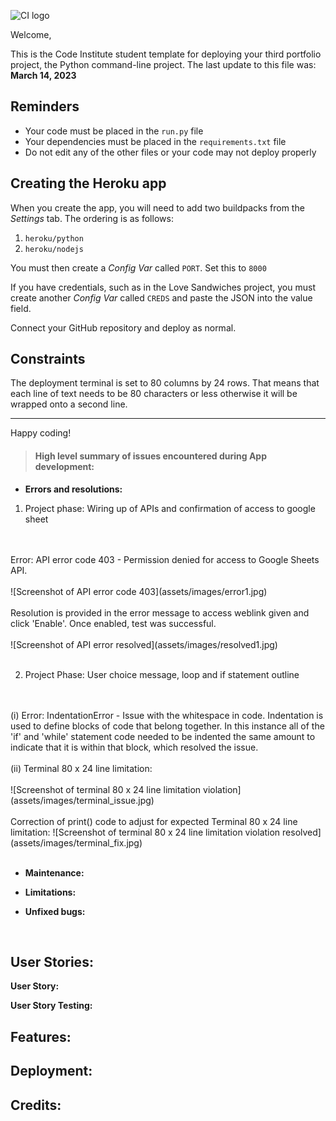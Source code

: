 ![CI logo](https://codeinstitute.s3.amazonaws.com/fullstack/ci_logo_small.png)

Welcome,

This is the Code Institute student template for deploying your third portfolio project, the Python command-line project. The last update to this file was: **March 14, 2023**

## Reminders

- Your code must be placed in the `run.py` file
- Your dependencies must be placed in the `requirements.txt` file
- Do not edit any of the other files or your code may not deploy properly

## Creating the Heroku app

When you create the app, you will need to add two buildpacks from the _Settings_ tab. The ordering is as follows:

1. `heroku/python`
2. `heroku/nodejs`

You must then create a _Config Var_ called `PORT`. Set this to `8000`

If you have credentials, such as in the Love Sandwiches project, you must create another _Config Var_ called `CREDS` and paste the JSON into the value field.

Connect your GitHub repository and deploy as normal.

## Constraints

The deployment terminal is set to 80 columns by 24 rows. That means that each line of text needs to be 80 characters or less otherwise it will be wrapped onto a second line.

---

Happy coding!


>#### __High level summary of issues encountered during App development:__

* __Errors and resolutions:__ <br>


1. Project phase: Wiring up of APIs and confirmation of access to google sheet
<br>
<br>
Error: API error code 403 - Permission denied for access to Google Sheets API. 
<br>
<br>
![Screenshot of API error code 403](assets/images/error1.jpg) 
<br>
<br>
Resolution is provided in the error message to access weblink given and click 'Enable'. Once enabled, test was successful.
<br>
<br>
![Screenshot of API error resolved](assets/images/resolved1.jpg) 
<br>
<br>

2. Project Phase: User choice message, loop and if statement outline
<br>
<br>
(i) Error: IndentationError - Issue with the whitespace in code. Indentation is used to define blocks of code that belong together. In this instance all of the 'if' and 'while' statement code needed to be indented the same amount to indicate that it is within that block, which resolved the issue.
<br>
<br>
(ii) Terminal 80 x 24 line limitation:
<br>
<br>
![Screenshot of terminal 80 x 24 line limitation violation](assets/images/terminal_issue.jpg)
<br>
<br>
Correction of print() code to adjust for expected Terminal 80 x 24 line limitation:
![Screenshot of terminal 80 x 24 line limitation violation resolved](assets/images/terminal_fix.jpg)
<br>
<br>

* __Maintenance:__ <br> 

* __Limitations:__ <br>

* __Unfixed bugs:__ <br>

  
<br>

## __User Stories:__

__User Story:__ <br>
 
__User Story Testing:__ <br> 


##  __Features:__


## __Deployment:__


## __Credits:__


